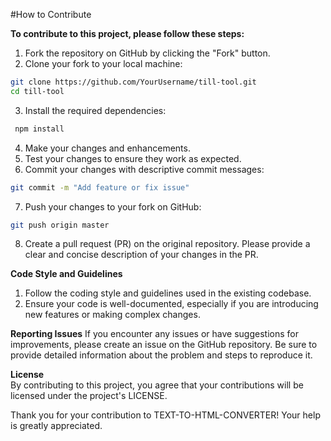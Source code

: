 #How to Contribute

**To contribute to this project, please follow these steps:**

1. Fork the repository on GitHub by clicking the "Fork" button.
2. Clone your fork to your local machine:
```bash 
git clone https://github.com/YourUsername/till-tool.git 
cd till-tool 
```
3. Install the required dependencies:
```bash
 npm install 
 ```

4. Make your changes and enhancements.
5. Test your changes to ensure they work as expected.
6. Commit your changes with descriptive commit messages:
```bash
git commit -m "Add feature or fix issue" 
```

7. Push your changes to your fork on GitHub:
```bash 
git push origin master 
```
8. Create a pull request (PR) on the original repository. 
Please provide a clear and concise description of your changes in the PR.

**Code Style and Guidelines**
1. Follow the coding style and guidelines used in the existing codebase.
2. Ensure your code is well-documented, especially if you are introducing new features or making complex changes.

**Reporting Issues**
If you encounter any issues or have suggestions for improvements, please create an issue on the GitHub repository. Be sure to provide detailed information about the problem and steps to reproduce it.

**License** </br>
By contributing to this project, you agree that your contributions will be licensed under the project's LICENSE.

Thank you for your contribution to TEXT-TO-HTML-CONVERTER! Your help is greatly appreciated.